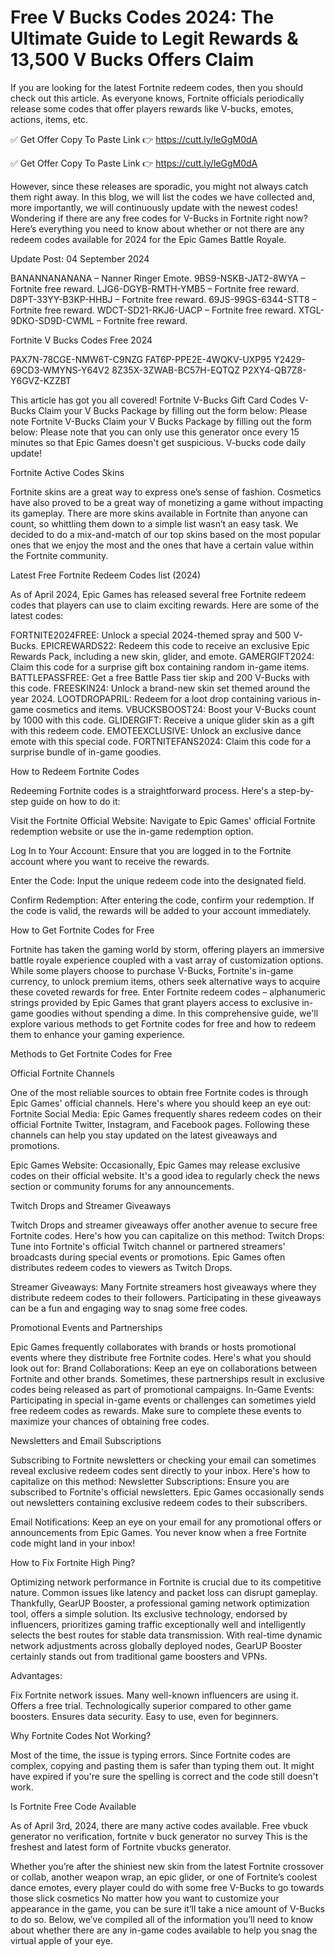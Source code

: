 # Free V Bucks Codes 2024: The Ultimate Guide to Legit Rewards & 13,500 V Bucks Offers​ Claim
If you are looking for the latest Fortnite redeem codes, then you should check out this article. As everyone knows, Fortnite officials periodically release some codes that offer players rewards like V-bucks, emotes, actions, items, etc.


✅ Get Offer Copy To Paste Link 👉 https://cutt.ly/leGgM0dA


✅ Get Offer Copy To Paste Link 👉 https://cutt.ly/leGgM0dA



However, since these releases are sporadic, you might not always catch them right away. In this blog, we will list the codes we have collected and, more importantly, we will continuously update with the newest codes!
Wondering if there are any free codes for V-Bucks in Fortnite right now? Here’s everything you need to know about whether or not there are any redeem codes available for 2024 for the Epic Games Battle Royale.

Update Post: 04 September 2024

BANANNANANANA – Nanner Ringer Emote.
9BS9-NSKB-JAT2-8WYA – Fortnite free reward.
LJG6-DGYB-RMTH-YMB5 – Fortnite free reward.
D8PT-33YY-B3KP-HHBJ – Fortnite free reward.
69JS-99GS-6344-STT8 – Fortnite free reward.
WDCT-SD21-RKJ6-UACP – Fortnite free reward.
XTGL-9DKO-SD9D-CWML – Fortnite free reward.

Fortnite V Bucks Codes Free 2024

PAX7N-78CGE-NMW6T-C9NZG
FAT6P-PPE2E-4WQKV-UXP95
Y2429-69CD3-WMYNS-Y64V2
8Z35X-3ZWAB-BC57H-EQTQZ
P2XY4-QB7Z8-Y6GVZ-KZZBT

This article has got you all covered! Fortnite V-Bucks Gift Card Codes V-Bucks Claim your V Bucks Package by filling out the form below: Please note Fortnite V-Bucks Claim your V Bucks Package by filling out the form below: Please note that you can only use this generator once every 15 minutes so that Epic Games doesn't get suspicious. V-bucks code daily update!

Fortnite Active Codes Skins

Fortnite skins are a great way to express one’s sense of fashion. Cosmetics have also proved to be a great way of monetizing a game without impacting its gameplay.
There are more skins available in Fortnite than anyone can count, so whittling them down to a simple list wasn’t an easy task. We decided to do a mix-and-match of our top skins based on the most popular ones that we enjoy the most and the ones that have a certain value within the Fortnite community.

Latest Free Fortnite Redeem Codes list (2024)

As of April 2024, Epic Games has released several free Fortnite redeem codes that players can use to claim exciting rewards. Here are some of the latest codes:

FORTNITE2024FREE: Unlock a special 2024-themed spray and 500 V-Bucks.
EPICREWARDS22: Redeem this code to receive an exclusive Epic Rewards Pack, including a new skin, glider, and emote.
GAMERGIFT2024: Claim this code for a surprise gift box containing random in-game items.
BATTLEPASSFREE: Get a free Battle Pass tier skip and 200 V-Bucks with this code.
FREESKIN24: Unlock a brand-new skin set themed around the year 2024.
LOOTDROPAPRIL: Redeem for a loot drop containing various in-game cosmetics and items.
VBUCKSBOOST24: Boost your V-Bucks count by 1000 with this code.
GLIDERGIFT: Receive a unique glider skin as a gift with this redeem code.
EMOTEEXCLUSIVE: Unlock an exclusive dance emote with this special code.
FORTNITEFANS2024: Claim this code for a surprise bundle of in-game goodies.

How to Redeem Fortnite Codes

Redeeming Fortnite codes is a straightforward process. Here's a step-by-step guide on how to do it:

Visit the Fortnite Official Website: Navigate to Epic Games' official Fortnite redemption website or use the in-game redemption option.

Log In to Your Account: Ensure that you are logged in to the Fortnite account where you want to receive the rewards.

Enter the Code: Input the unique redeem code into the designated field.

Confirm Redemption: After entering the code, confirm your redemption. If the code is valid, the rewards will be added to your account immediately.

How to Get Fortnite Codes for Free

Fortnite has taken the gaming world by storm, offering players an immersive battle royale experience coupled with a vast array of customization options. While some players choose to purchase V-Bucks, Fortnite's in-game currency, to unlock premium items, others seek alternative ways to acquire these coveted rewards for free. Enter Fortnite redeem codes – alphanumeric strings provided by Epic Games that grant players access to exclusive in-game goodies without spending a dime. In this comprehensive guide, we'll explore various methods to get Fortnite codes for free and how to redeem them to enhance your gaming experience.

Methods to Get Fortnite Codes for Free

Official Fortnite Channels

One of the most reliable sources to obtain free Fortnite codes is through Epic Games' official channels. Here's where you should keep an eye out:
Fortnite Social Media: Epic Games frequently shares redeem codes on their official Fortnite Twitter, Instagram, and Facebook pages. Following these channels can help you stay updated on the latest giveaways and promotions.

Epic Games Website: Occasionally, Epic Games may release exclusive codes on their official website. It's a good idea to regularly check the news section or community forums for any announcements.

Twitch Drops and Streamer Giveaways

Twitch Drops and streamer giveaways offer another avenue to secure free Fortnite codes. Here's how you can capitalize on this method:
Twitch Drops: Tune into Fortnite's official Twitch channel or partnered streamers' broadcasts during special events or promotions. Epic Games often distributes redeem codes to viewers as Twitch Drops.

Streamer Giveaways: Many Fortnite streamers host giveaways where they distribute redeem codes to their followers. Participating in these giveaways can be a fun and engaging way to snag some free codes.

Promotional Events and Partnerships

Epic Games frequently collaborates with brands or hosts promotional events where they distribute free Fortnite codes. Here's what you should look out for:
Brand Collaborations: Keep an eye on collaborations between Fortnite and other brands. Sometimes, these partnerships result in exclusive codes being released as part of promotional campaigns.
In-Game Events: Participating in special in-game events or challenges can sometimes yield free redeem codes as rewards. Make sure to complete these events to maximize your chances of obtaining free codes.

Newsletters and Email Subscriptions

Subscribing to Fortnite newsletters or checking your email can sometimes reveal exclusive redeem codes sent directly to your inbox. Here's how to capitalize on this method:
Newsletter Subscriptions: Ensure you are subscribed to Fortnite's official newsletters. Epic Games occasionally sends out newsletters containing exclusive redeem codes to their subscribers.

Email Notifications: Keep an eye on your email for any promotional offers or announcements from Epic Games. You never know when a free Fortnite code might land in your inbox!

How to Fix Fortnite High Ping?

Optimizing network performance in Fortnite is crucial due to its competitive nature. Common issues like latency and packet loss can disrupt gameplay. Thankfully, GearUP Booster, a professional gaming network optimization tool, offers a simple solution. Its exclusive technology, endorsed by influencers, prioritizes gaming traffic exceptionally well and intelligently selects the best routes for stable data transmission. With real-time dynamic network adjustments across globally deployed nodes, GearUP Booster certainly stands out from traditional game boosters and VPNs.

Advantages:

Fix Fortnite network issues.
Many well-known influencers are using it.
Offers a free trial.
Technologically superior compared to other game boosters.
Ensures data security.
Easy to use, even for beginners.

Why Fortnite Codes Not Working?

Most of the time, the issue is typing errors. Since Fortnite codes are complex, copying and pasting them is safer than typing them out. It might have expired if you're sure the spelling is correct and the code still doesn't work.

Is Fortnite Free Code Available

As of April 3rd, 2024, there are many active codes available. Free vbuck generator no verification, fortnite v buck generator no survey This is the freshest and latest form of Fortnite vbucks generator.

Whether you’re after the shiniest new skin from the latest Fortnite crossover or collab, another weapon wrap, an epic glider, or one of Fortnite’s coolest dance emotes, every player could do with some free V-Bucks to go towards those slick cosmetics No matter how you want to customize your appearance in the game, you can be sure it’ll take a nice amount of V-Bucks to do so. Below, we’ve compiled all of the information you’ll need to know about whether there are any in-game codes available to help you snag the virtual apple of your eye.

